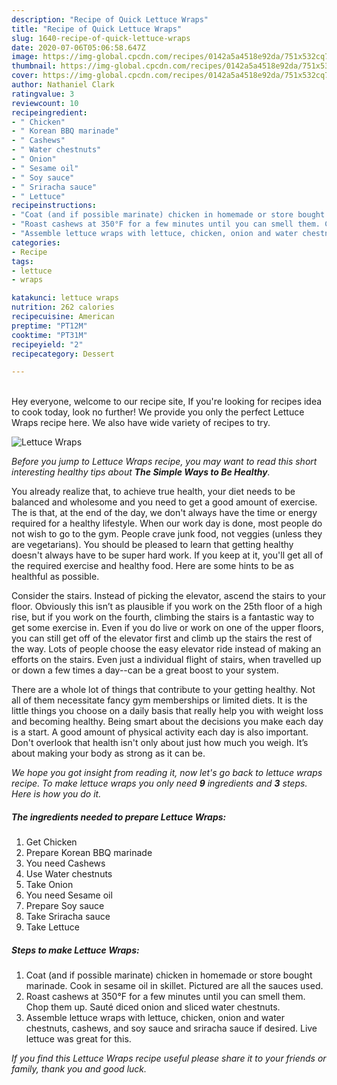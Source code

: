 ```yaml
---
description: "Recipe of Quick Lettuce Wraps"
title: "Recipe of Quick Lettuce Wraps"
slug: 1640-recipe-of-quick-lettuce-wraps
date: 2020-07-06T05:06:58.647Z
image: https://img-global.cpcdn.com/recipes/0142a5a4518e92da/751x532cq70/lettuce-wraps-recipe-main-photo.jpg
thumbnail: https://img-global.cpcdn.com/recipes/0142a5a4518e92da/751x532cq70/lettuce-wraps-recipe-main-photo.jpg
cover: https://img-global.cpcdn.com/recipes/0142a5a4518e92da/751x532cq70/lettuce-wraps-recipe-main-photo.jpg
author: Nathaniel Clark
ratingvalue: 3
reviewcount: 10
recipeingredient:
- " Chicken"
- " Korean BBQ marinade"
- " Cashews"
- " Water chestnuts"
- " Onion"
- " Sesame oil"
- " Soy sauce"
- " Sriracha sauce"
- " Lettuce"
recipeinstructions:
- "Coat (and if possible marinate) chicken in homemade or store bought marinade. Cook in sesame oil in skillet. Pictured are all the sauces used."
- "Roast cashews at 350°F for a few minutes until you can smell them. Chop them up. Sauté diced onion and sliced water chestnuts."
- "Assemble lettuce wraps with lettuce, chicken, onion and water chestnuts, cashews, and soy sauce and sriracha sauce if desired. Live lettuce was great for this."
categories:
- Recipe
tags:
- lettuce
- wraps

katakunci: lettuce wraps 
nutrition: 262 calories
recipecuisine: American
preptime: "PT12M"
cooktime: "PT31M"
recipeyield: "2"
recipecategory: Dessert

---
```

<br>
Hey everyone, welcome to our recipe site, If you're looking for recipes idea to cook today, look no further! We provide you only the perfect Lettuce Wraps recipe here. We also have wide variety of recipes to try.
<br>


![Lettuce Wraps](https://img-global.cpcdn.com/recipes/0142a5a4518e92da/751x532cq70/lettuce-wraps-recipe-main-photo.jpg)

<i>Before you jump to Lettuce Wraps recipe, you may want to read this short interesting healthy tips about <strong>The Simple Ways to Be Healthy</strong>.</i>

You already realize that, to achieve true health, your diet needs to be balanced and wholesome and you need to get a good amount of exercise. The  is that, at the end of the day, we don't always have the time or energy required for a healthy lifestyle. When our work day is done, most people do not wish to go to the gym. People crave junk food, not veggies (unless they are vegetarians). You should be pleased to learn that getting healthy doesn't always have to be super hard work. If you keep at it, you'll get all of the required exercise and healthy food. Here are some hints to be as healthful as possible.

Consider the stairs. Instead of picking the elevator, ascend the stairs to your floor. Obviously this isn’t as plausible if you work on the 25th floor of a high rise, but if you work on the fourth, climbing the stairs is a fantastic way to get some exercise in. Even if you do live or work on one of the upper floors, you can still get off of the elevator first and climb up the stairs the rest of the way. Lots of people choose the easy elevator ride instead of making an efforts on the stairs. Even just a individual flight of stairs, when travelled up or down a few times a day--can be a great boost to your system. 

There are a whole lot of things that contribute to your getting healthy. Not all of them necessitate fancy gym memberships or limited diets. It is the little things you choose on a daily basis that really help you with weight loss and becoming healthy. Being smart about the decisions you make each day is a start. A good amount of physical activity each day is also important. Don't overlook that health isn't only about just how much you weigh. It’s about making your body as strong as it can be. 


<i>We hope you got insight from reading it, now let's go back to lettuce wraps recipe. To make lettuce wraps you only need <strong>9</strong> ingredients and <strong>3</strong> steps. Here is how you do it.
</i>

##### The ingredients needed to prepare Lettuce Wraps:

1. Get  Chicken
1. Prepare  Korean BBQ marinade
1. You need  Cashews
1. Use  Water chestnuts
1. Take  Onion
1. You need  Sesame oil
1. Prepare  Soy sauce
1. Take  Sriracha sauce
1. Take  Lettuce


##### Steps to make Lettuce Wraps:

1. Coat (and if possible marinate) chicken in homemade or store bought marinade. Cook in sesame oil in skillet. Pictured are all the sauces used.
1. Roast cashews at 350°F for a few minutes until you can smell them. Chop them up. Sauté diced onion and sliced water chestnuts.
1. Assemble lettuce wraps with lettuce, chicken, onion and water chestnuts, cashews, and soy sauce and sriracha sauce if desired. Live lettuce was great for this.


<i>If you find this Lettuce Wraps recipe useful please share it to your friends or family, thank you and good luck.</i>
